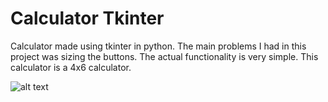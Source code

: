 # Calculator Tkinter
Calculator made using tkinter in python. The main problems I had in this project was sizing the buttons.
The actual functionality is very simple. This calculator is a 4x6 calculator.

![alt text](https://i.gyazo.com/1aab191dc59a91ffc34a63d7278b6a29.png)
